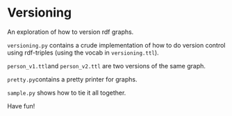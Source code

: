 # Versioning
An exploration of how to version rdf graphs.

`versioning.py` contains a crude implementation of how to do version control using rdf-triples (using the vocab in `versioning.ttl`).    

`person_v1.ttl`and `person_v2.ttl` are two versions of the same graph.   

`pretty.py`contains a pretty printer for graphs.   

`sample.py` shows how to tie it all together.   

Have fun!
